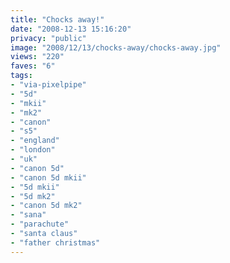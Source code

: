 ```yaml
---
title: "Chocks away!"
date: "2008-12-13 15:16:20"
privacy: "public"
image: "2008/12/13/chocks-away/chocks-away.jpg"
views: "220"
faves: "6"
tags:
- "via-pixelpipe"
- "5d"
- "mkii"
- "mk2"
- "canon"
- "s5"
- "england"
- "london"
- "uk"
- "canon 5d"
- "canon 5d mkii"
- "5d mkii"
- "5d mk2"
- "canon 5d mk2"
- "sana"
- "parachute"
- "santa claus"
- "father christmas"
---
```

<a href="/photos/2008/12/13/chocks-away"></a>
